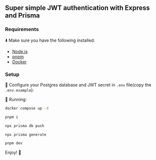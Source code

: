 ## Super simple JWT authentication with Express and Prisma

### Requirements

⬇️ Make sure you have the following installed:

- [Node.js](https://nodejs.org/en/)
- [pnpm](https://pnpm.io/en/)
- [Docker](https://docker.io)

### Setup

🙊 Configure your Postgres database and JWT secret in `.env` file(copy the `.env.example`):


🚀 Running:

```bash
docker compose up -d

pnpm i

npx prisma db push

npx prisma generate

pnpm dev

```

Enjoy! 🙋
